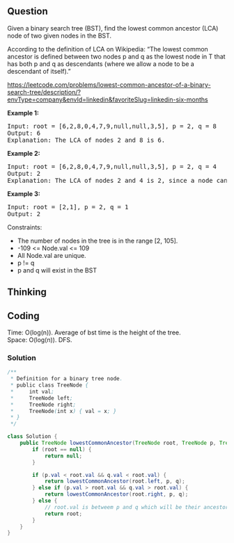 ## Question
Given a binary search tree (BST), find the lowest common ancestor (LCA) node of two given nodes in the BST.  
  
According to the definition of LCA on Wikipedia: “The lowest common ancestor is defined between two nodes p and q as the lowest node in T that has both p and q as descendants (where we allow a node to be a descendant of itself).”  
  
https://leetcode.com/problems/lowest-common-ancestor-of-a-binary-search-tree/description/?envType=company&envId=linkedin&favoriteSlug=linkedin-six-months

**Example 1:**
<pre>
Input: root = [6,2,8,0,4,7,9,null,null,3,5], p = 2, q = 8
Output: 6
Explanation: The LCA of nodes 2 and 8 is 6.
</pre>

**Example 2:**
<pre>
Input: root = [6,2,8,0,4,7,9,null,null,3,5], p = 2, q = 4
Output: 2
Explanation: The LCA of nodes 2 and 4 is 2, since a node can be a descendant of itself according to the LCA definition.
</pre>

**Example 3:**
<pre>
Input: root = [2,1], p = 2, q = 1
Output: 2
</pre>

Constraints:  
* The number of nodes in the tree is in the range [2, 105].
* -109 <= Node.val <= 109
* All Node.val are unique.
* p != q
* p and q will exist in the BST

## Thinking



## Coding
Time: O(log(n)). Average of bst time is the height of the tree.  
Space: O(log(n)). DFS.  
### Solution
```java
/**
 * Definition for a binary tree node.
 * public class TreeNode {
 *     int val;
 *     TreeNode left;
 *     TreeNode right;
 *     TreeNode(int x) { val = x; }
 * }
 */

class Solution {
    public TreeNode lowestCommonAncestor(TreeNode root, TreeNode p, TreeNode q) {
        if (root == null) {
            return null;
        }

        if (p.val < root.val && q.val < root.val) {
            return lowestCommonAncestor(root.left, p, q);
        } else if (p.val > root.val && q.val > root.val) {
            return lowestCommonAncestor(root.right, p, q);
        } else {
            // root.val is betweem p and q which will be their ancestor
            return root;
        }
    }
}
```